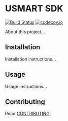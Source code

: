 # USMART SDK

[![Build Status](https://travis-ci.org/jacekgdudek/usmart_sdk.svg?branch=master)](https://travis-ci.org/jacekgdudek/usmart_sdk)
[![codecov.io](https://codecov.io/gitlab/hbetts/orbitalpy/coverage.svg?branch=master)](https://codecov.io/gitlab/jacekgdudek/usmart_sdk?branch=master)

About this project...

## Installation

Installation instructions...

## Usage

Usage instructions...

## Contributing

Read [CONTRIBUTING](CONTRIBUTING.md).
